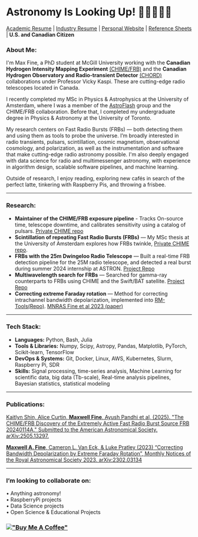 <!-- steelblue, alpha=0.5, firebrick, orchid  https://colorbrewer2.org/#type=qualitative&scheme=Dark2&n=3 --> 
<!-- ..........~*~*~*~*~*~*~*~........... -->
<!-- astronomy_is_looking_up_42069! -->
<!-- ..........~*~*~*~*~*~*~*~........... -->

# Astronomy Is Looking Up! 🧙‍♂️🐚📡💫 
<a href="https://afinemax.github.io/afinemax1/afinemax_resume.pdf" target="_blank">Academic Resume</a> | <a href="https://afinemax.github.io/afinemax1/afinemax_datascience_python_dev_cv.pdf" target="_blank">Industry Resume</a> | [Personal Website](https://afinemax.github.io/afinemax1/) | [Reference Sheets](https://github.com/afinemax/dev-reference/) |  **U.S. and Canadian Citizen** <br>


### About Me:


I'm Max Fine, a PhD student at McGill University working with the **Canadian Hydrogen Intensity Mapping Experiment** [(CHIME/FRB)](https://www.chime-frb.ca/) and the **Canadian Hydrogen Observatory and Radio-transient Detector** [(CHORD)](https://www.chord-observatory.ca/home) collaborations under Professor Vicky Kaspi. These are cutting-edge radio telescopes located in Canada.

I recently completed my MSc in Physics & Astrophysics at the University of Amsterdam, where I was a member of the [AstroFlash](https://astroflash-frb.github.io/) group and the CHIME/FRB collaboration. Before that, I completed my undergraduate degree in Physics & Astronomy at the University of Toronto. 

My research centers on Fast Radio Bursts (FRBs) — both detecting them and using them as tools to probe the universe. I’m broadly interested in radio transients, pulsars, scintillation, cosmic magnetism, observational cosmology, and polarization, as well as the instrumentation and software that make cutting-edge radio astronomy possible. I'm also deeply engaged with data science for radio and multimessenger astronomy, with experience in algorithm design, scalable software pipelines, and machine learning.

Outside of research, I enjoy reading, exploring new cafés in search of the perfect latte, tinkering with Raspberry Pis, and throwing a frisbee.


---

### Research:  
- **Maintainer of the CHIME/FRB exposure pipeline** - Tracks On-source time, telescope downtime, and calibrates sensitivity using a catalog of pulsars. [Private CHIME repo](https://github.com/CHIMEFRB/frb-exposure)
-  **Scintillation of repeating Fast Radio Bursts (FRBs)** — My MSc thesis at the University of Amsterdam explores how FRBs twinkle, [Private CHIME repo](https://github.com/CHIMEFRB/chime_repeaters_scintillation).
-  **FRBs with the 25m Dwingeloo Radio Telescope** — Built a real-time FRB detection pipeline for the 25M radio telescope, and detected a real burst during summer 2024 internship at ASTRON. [Project Repo](https://github.com/afinemax/Astron_2024)
-  **Multiwavelength search for FRBs** — Searched for gamma-ray counterparts to FRBs using CHIME and the Swift/BAT satellite. [Project Repo](https://github.com/afinemax/swift-bat) 
-  **Correcting extreme Faraday rotation** — Method for correcting intrachannel bandwidth depolarization, implemented into [RM-Tools(Repo)](https://github.com/CIRADA-Tools/RM-Tools). [MNRAS Fine et al 2023 (paper)](https://arxiv.org/abs/2302.03134) 


---

### Tech Stack:
- **Languages:** Python, Bash, Julia
- **Tools & Libraries:** Numpy, Scipy, Astropy, Pandas, Matplotlib, PyTorch, Scikit-learn, TensorFlow
- **DevOps & Systems:** Git, Docker, Linux, AWS, Kubernetes, Slurm, Raspberry Pi, SDR
- **Skills:** Signal processing, time-series analysis, Machine Learning for scientific data, big data (Tb-scale), Real-time analysis pipelines, Bayesian statistics, statistical modeling


---
### Publications:
[Kaitlyn Shin, Alice Curtin, **Maxwell Fine**, Ayush Pandhi et al, (2025). "The CHIME/FRB Discovery of the
Extremely Active Fast Radio Burst Source FRB 20240114A." Submitted to the American Astronomical Society.
arXiv:2505.13297.](https://arxiv.org/abs/2505.13297)


[**Maxwell A. Fine**, Cameron L. Van Eck, & Luke Pratley (2023) “Correcting Bandwidth Depolarization by Extreme Faraday Rotation”, Monthly Notices of the Royal Astronomical Society 2023. arXiv:2302.03134](https://arxiv.org/abs/2302.03134)




<!--
On the left is me standing by the 25-m Dwingeloo Radio Telescope (DRT) at ASTRON, and the right is me with the other 2024 ASTRON/JIVE interns at the European Space Agency (ESA).

<table>
  <tr>
    <td style="text-align: center;">
      <img src="https://afinemax.github.io/afinemax1/astron_summer_2024_photos/instagram_cropped_01.jpg"  width="500">
    </td>
    <td style="text-align: center;">
      <img src="https://afinemax.github.io/afinemax1/astron_summer_2024_photos/instagram_cropped_02.jpg"  width="500">
    </td>
  </tr>
</table>






On the left is me with the other summer students at ASTRON this summer, the real adventure is the friends we make along the way! On the right is a photo of me operating the 25m Dwingeloo Radio Telescope, which I used for my research project. 

<table>
  <tr>
    <td style="text-align: center;">
      <img src="https://afinemax.github.io/afinemax1/astron_summer_2024_photos/IMG_20240705_104342.jpg" alt="The real adventure is the friends you make along the way" width="500">
    </td>
    <td style="text-align: center;">
      <img src="https://afinemax.github.io/afinemax1/images/max_25m_1.jpg" alt="This is me operating the 25m Dwingeloo Radio Telescope" height="375">
    </td>
  </tr>
</table>
-->









<!--
### Technical Skills:
I am highly skilled in <code>Python</code>, <code>Bash</code>, and <code>Linux</code>, with extensive experience using packages such as <code>Astropy</code>, <code>Fetch</code>, <code>HEAsoft</code>, <code>Matplotlib</code>, <code>Numpy</code>, <code>Pandas</code>, <code>Presto</code>, <code>Pytorch</code>, <code>RM-TOOLS</code>, <code>Scikit-Learn</code>, <code>Scipy</code>, <code>TensorFlow</code>, and <code>Xspec</code>. I have expertise in Bayesian analysis, time-series analysis, algorithm development, Convolutional Neural Networks (CNNs), Fourier analysis, signal processing, machine learning, deep learning, big data (Tb Scale), <code>Git</code>, <code>Docker</code>, and scientific computing.

I have hands-on experience with <code>RaspberryPi</code> projects and moderate knowledge of <code>C++</code>, <code>Julia</code>, <code>SQL</code>, <code>Kubernetes</code>, cloud computing platforms such as <code>AWS</code>, and High-Performance Computing (HPC) environments. 

I have contributed significantly to the open-source scientific <code>Python</code> package <code>RM-TOOLS</code>, resulting in a published first author [scientific paper in the Monthly Notices of the Royal Astronomy Society](https://ui.adsabs.harvard.edu/abs/2023MNRAS.520.4822F/abstract). 



<!--
🔭 I’m currently working on:<br>
•  Searching for Gamma-rays from FRBs using SWIFT/BAT & GUANO
-->


---
### I’m looking to collaborate on:<br>
•  Anything astronomy!<br>
•  RaspberryPi projects<br>
•  Data Science projects<br>
•  Open Science & Educational Projects<br>


<!--
# 🧙‍♂️🐚📡💫 About Me:

🔗 Check out my perosnal website [here!](https://afinemax.github.io/afinemax1/) <br> 

🔭 I’m currently working on:<br>        •  Searching for Gamma-rays from FRBs using SWIFT/BAT & GUANO<br><br>👯 I’m looking to collaborate on<br>        •  Anything astronomy!<br>        •  RaspberryPi projects<br>        •  Basic Algorithm trading <br><br><br>💬 Ask me about<br>        •  My research!<br>

 I care deeply about science advocacy and believe that it’s essential to share the wonder and importance of science with the broader community.


[!["Buy Me A Coffee"](https://www.buymeacoffee.com/assets/img/custom_images/orange_img.png)](https://www.buymeacoffee.com/afinemax)

📊 GitHub Stats: <br>
![](https://github-readme-streak-stats.herokuapp.com/?user=afinemax&theme=dark&hide_border=true)<br/>

![](https://komarev.com/ghpvc/?username=afinemax&color=blueviolet)
-->


### [!["Buy Me A Coffee"](https://www.buymeacoffee.com/assets/img/custom_images/orange_img.png)](https://www.buymeacoffee.com/afinemax) 


<!--
### ✍️ Random Dev Quote
![](https://quotes-github-readme.vercel.app/api?type=horizontal&theme=radical)

---
[![](https://visitcount.itsvg.in/api?id=afinemax&icon=0&color=0)](https://visitcount.itsvg.in)

<!-- Proudly created with GPRM ( https://gprm.itsvg.in ) -->
